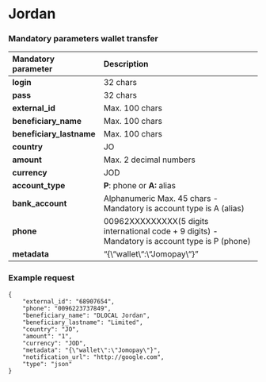# Jordan

### Mandatory parameters wallet transfer

| Mandatory parameter | Description |
| :--- | :--- |
| **login** | 32 chars |
| **pass** | 32 chars |
| **external\_id** | Max. 100 chars |
| **beneficiary\_name** | Max. 100 chars |
| **beneficiary\_lastname** | Max. 100 chars |
| **country** | JO |
| **amount** | Max. 2 decimal numbers |
| **currency** | JOD |
| **account\_type** | **P**: phone or **A:** alias |
| **bank\_account** | Alphanumeric Max. 45 chars  - Mandatory is account type is A \(alias\)  |
| **phone** | 00962XXXXXXXXX\(5 digits international code + 9 digits\) - Mandatory is account type is P \(phone\) |
| **metadata** | “{\“wallet\“:\“Jomopay\“}” |

### Example request

```text
{
    "external_id": "68907654",
    "phone": "0096223737849",
    "beneficiary_name": "DLOCAL Jordan",
    "beneficiary_lastname": "Limited",
    "country": "JO",
    "amount": "1",
    "currency": "JOD",
    "metadata": "{\"wallet\":\"Jomopay\"}",
    "notification_url": "http://google.com",
    "type": "json"
}
```



